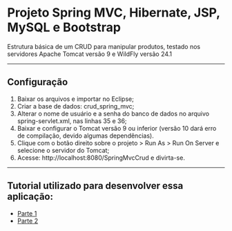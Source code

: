 <h1>Projeto Spring MVC, Hibernate, JSP, MySQL e Bootstrap</h1>
<p>Estrutura básica de um CRUD para manipular produtos, testado nos servidores Apache Tomcat versão 9 e WildFly versão 24.1</p>

<hr>

<h2>Configuração</h2>
<ol>
    <li>Baixar os arquivos e importar no Eclipse;</li>
    <li>Criar a base de dados: crud_spring_mvc;</li>
    <li>Alterar o nome de usuário e a senha do banco de dados no arquivo spring-servlet.xml, nas linhas 35 e 36;</li>
    <li>Baixar e configurar o Tomcat versão 9 ou inferior (versão 10 dará erro de compilação, devido algumas dependências).</li>
    <li>Clique com o botão direito sobre o projeto > Run As > Run On Server e selecione o servidor do Tomcat;</li>
    <li>Acesse: http://localhost:8080/SpringMvcCrud e divirta-se.</li>
</ol>

<hr>

<h2>Tutorial utilizado para desenvolver essa aplicação:</h2>
<ul>
    <li><a href="https://www.youtube.com/watch?v=cX-SQ4GGL4Q">Parte 1</a></li>
    <li><a href="https://www.youtube.com/watch?v=4cEmPxJuP40">Parte 2</a></li>
</ul>